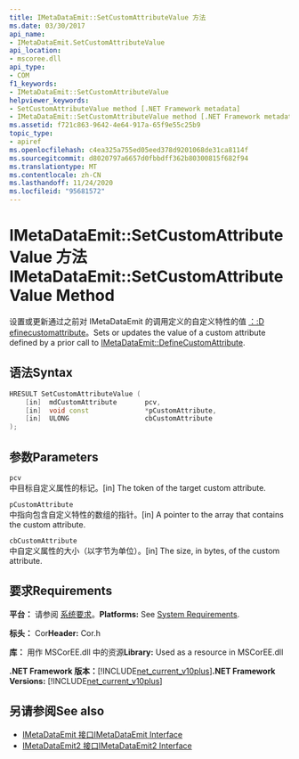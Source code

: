 ```yaml
---
title: IMetaDataEmit::SetCustomAttributeValue 方法
ms.date: 03/30/2017
api_name:
- IMetaDataEmit.SetCustomAttributeValue
api_location:
- mscoree.dll
api_type:
- COM
f1_keywords:
- IMetaDataEmit::SetCustomAttributeValue
helpviewer_keywords:
- SetCustomAttributeValue method [.NET Framework metadata]
- IMetaDataEmit::SetCustomAttributeValue method [.NET Framework metadata]
ms.assetid: f721c863-9642-4e64-917a-65f9e55c25b9
topic_type:
- apiref
ms.openlocfilehash: c4ea325a755ed05eed378d9201068de31ca8114f
ms.sourcegitcommit: d8020797a6657d0fbbdff362b80300815f682f94
ms.translationtype: MT
ms.contentlocale: zh-CN
ms.lasthandoff: 11/24/2020
ms.locfileid: "95681572"
---
```

# <a name="imetadataemitsetcustomattributevalue-method"></a><span data-ttu-id="a0465-102">IMetaDataEmit::SetCustomAttributeValue 方法</span><span class="sxs-lookup"><span data-stu-id="a0465-102">IMetaDataEmit::SetCustomAttributeValue Method</span></span>

<span data-ttu-id="a0465-103">设置或更新通过之前对 IMetaDataEmit 的调用定义的自定义特性的值 [：:D efinecustomattribute](imetadataemit-definecustomattribute-method.md)。</span><span class="sxs-lookup"><span data-stu-id="a0465-103">Sets or updates the value of a custom attribute defined by a prior call to [IMetaDataEmit::DefineCustomAttribute](imetadataemit-definecustomattribute-method.md).</span></span>  
  
## <a name="syntax"></a><span data-ttu-id="a0465-104">语法</span><span class="sxs-lookup"><span data-stu-id="a0465-104">Syntax</span></span>  
  
```cpp  
HRESULT SetCustomAttributeValue (
    [in]  mdCustomAttribute       pcv,
    [in]  void const              *pCustomAttribute,
    [in]  ULONG                   cbCustomAttribute
);  
```  
  
## <a name="parameters"></a><span data-ttu-id="a0465-105">参数</span><span class="sxs-lookup"><span data-stu-id="a0465-105">Parameters</span></span>  

 `pcv`  
 <span data-ttu-id="a0465-106">中目标自定义属性的标记。</span><span class="sxs-lookup"><span data-stu-id="a0465-106">[in] The token of the target custom attribute.</span></span>  
  
 `pCustomAttribute`  
 <span data-ttu-id="a0465-107">中指向包含自定义特性的数组的指针。</span><span class="sxs-lookup"><span data-stu-id="a0465-107">[in] A pointer to the array that contains the custom attribute.</span></span>  
  
 `cbCustomAttribute`  
 <span data-ttu-id="a0465-108">中自定义属性的大小（以字节为单位）。</span><span class="sxs-lookup"><span data-stu-id="a0465-108">[in] The size, in bytes, of the custom attribute.</span></span>  
  
## <a name="requirements"></a><span data-ttu-id="a0465-109">要求</span><span class="sxs-lookup"><span data-stu-id="a0465-109">Requirements</span></span>  

 <span data-ttu-id="a0465-110">**平台：** 请参阅 [系统要求](../../get-started/system-requirements.md)。</span><span class="sxs-lookup"><span data-stu-id="a0465-110">**Platforms:** See [System Requirements](../../get-started/system-requirements.md).</span></span>  
  
 <span data-ttu-id="a0465-111">**标头：** Cor</span><span class="sxs-lookup"><span data-stu-id="a0465-111">**Header:** Cor.h</span></span>  
  
 <span data-ttu-id="a0465-112">**库：** 用作 MSCorEE.dll 中的资源</span><span class="sxs-lookup"><span data-stu-id="a0465-112">**Library:** Used as a resource in MSCorEE.dll</span></span>  
  
 <span data-ttu-id="a0465-113">**.NET Framework 版本：**[!INCLUDE[net_current_v10plus](../../../../includes/net-current-v10plus-md.md)]</span><span class="sxs-lookup"><span data-stu-id="a0465-113">**.NET Framework Versions:** [!INCLUDE[net_current_v10plus](../../../../includes/net-current-v10plus-md.md)]</span></span>  
  
## <a name="see-also"></a><span data-ttu-id="a0465-114">另请参阅</span><span class="sxs-lookup"><span data-stu-id="a0465-114">See also</span></span>

- [<span data-ttu-id="a0465-115">IMetaDataEmit 接口</span><span class="sxs-lookup"><span data-stu-id="a0465-115">IMetaDataEmit Interface</span></span>](imetadataemit-interface.md)
- [<span data-ttu-id="a0465-116">IMetaDataEmit2 接口</span><span class="sxs-lookup"><span data-stu-id="a0465-116">IMetaDataEmit2 Interface</span></span>](imetadataemit2-interface.md)
